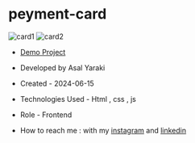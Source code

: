 # peyment-card


![card1](https://github.com/asalyaraki/peyment-card/assets/155806762/e8d5639a-540a-48a7-895c-a90e93bec9cf)
![card2](https://github.com/asalyaraki/peyment-card/assets/155806762/94157157-5dad-4d2a-8925-648aba15e8d2)

- [Demo Project](https://asalyaraki.github.io/peyment-card/)

- Developed by Asal Yaraki

- Created - 2024-06-15

- Technologies Used - Html , css , js 

- Role - Frontend

- How to reach me : with my [instagram](https://www.instagram.com/asal_yaraki_web?igsh=MXJl3ZQ==) and [linkedin](https://www.linkedin.com/in/asal-yaraki-9a5a5b2b3)
